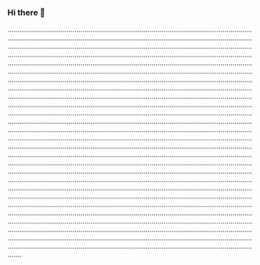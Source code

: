 ### Hi there 👋

...........................................................................................................................................................................................................................................................................................................................................................................................................................................................................................................................................................................................................................................................................................................................................................................................................................................................................................................................................................................................................................................................................................................................................................................................................................................................................................................................................................................................................................................................................................................................................................................................................................................................................................................................................................................................................................................................................................................................................................................................................................................................................................................................................................................................................................................................................................................................................................................................................................................................................................................................................................................................................................................................................................................................................................................................................................................................................................................................................................................................................................................................................................................................................................................................................................................................................................................................................................................................................................................................................................